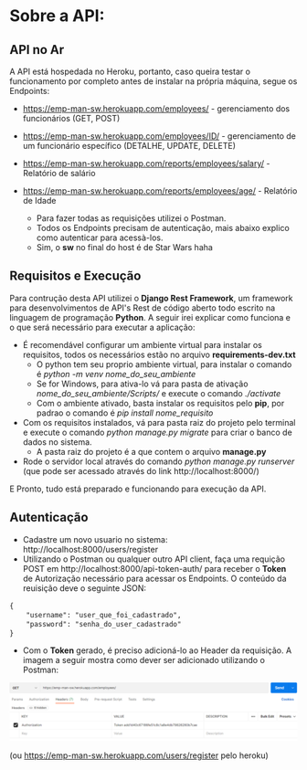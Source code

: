 # Sobre a API:

## API no Ar

A API está hospedada no Heroku, portanto, caso queira testar o funcionamento por completo antes de instalar na própria máquina, segue os Endpoints: 
- https://emp-man-sw.herokuapp.com/employees/ - gerenciamento dos funcionários (GET, POST)
- https://emp-man-sw.herokuapp.com/employees/ID/ - gerenciamento de um funcionário específico (DETALHE, UPDATE, DELETE)
- https://emp-man-sw.herokuapp.com/reports/employees/salary/ - Relatório de salário
- https://emp-man-sw.herokuapp.com/reports/employees/age/ - Relatório de Idade

    * Para fazer todas as requisições utilizei o Postman.
    * Todos os Endpoints precisam de autenticação, mais abaixo explico como autenticar para acessà-los.
    * Sim, o **sw** no final do host é de Star Wars haha

## Requisitos e Execução

Para contrução desta API utilizei o **Django Rest Framework**, um framework para desenvolvimentos de API's Rest de código aberto todo escrito na linguagem de programação **Python**. A seguir irei explicar como funciona e o que será necessário para executar a aplicação:

- É recomendável configurar um ambiente virtual para instalar os requisitos, todos os necessários estão no arquivo **requirements-dev.txt**
    * O python tem seu proprio ambiente virtual, para instalar o comando é *python -m venv nome_do_seu_ambiente*
    * Se for Windows, para ativa-lo vá para pasta de ativação *nome_do_seu_ambiente/Scripts/* e execute o comando *./activate*
    * Com o ambiente ativado, basta instalar os requisitos pelo **pip**, por padrao o comando é *pip install nome_requisito*
- Com os requisitos instalados, vá para pasta raiz do projeto pelo terminal e execute o comando *python manage.py migrate* para criar o banco de dados no sistema.
    * A pasta raiz do projeto é a que contem o arquivo **manage.py**
- Rode o servidor local através do comando *python manage.py runserver* (que pode ser acessado através do link http://localhost:8000/)

E Pronto, tudo está preparado e funcionando para execução da API.

## Autenticação

- Cadastre um novo usuario no sistema: http://localhost:8000/users/register
- Utilizando o Postman ou qualquer outro API client, faça uma requição POST em http://localhost:8000/api-token-auth/ para receber o **Token** de Autorização necessário para acessar os Endpoints. O conteúdo da reuisição deve o seguinte JSON:  
```
{
    "username": "user_que_foi_cadastrado",
    "password": "senha_do_user_cadastrado"
}
```
- Com o **Token** gerado, é preciso adicioná-lo ao Header da requisição. A imagem a seguir mostra como dever ser adicionado utilizando o Postman:

![Autenticação](https://raw.githubusercontent.com/DoRenato/employee_management/master/token.png)








(ou https://emp-man-sw.herokuapp.com/users/register pelo heroku)
